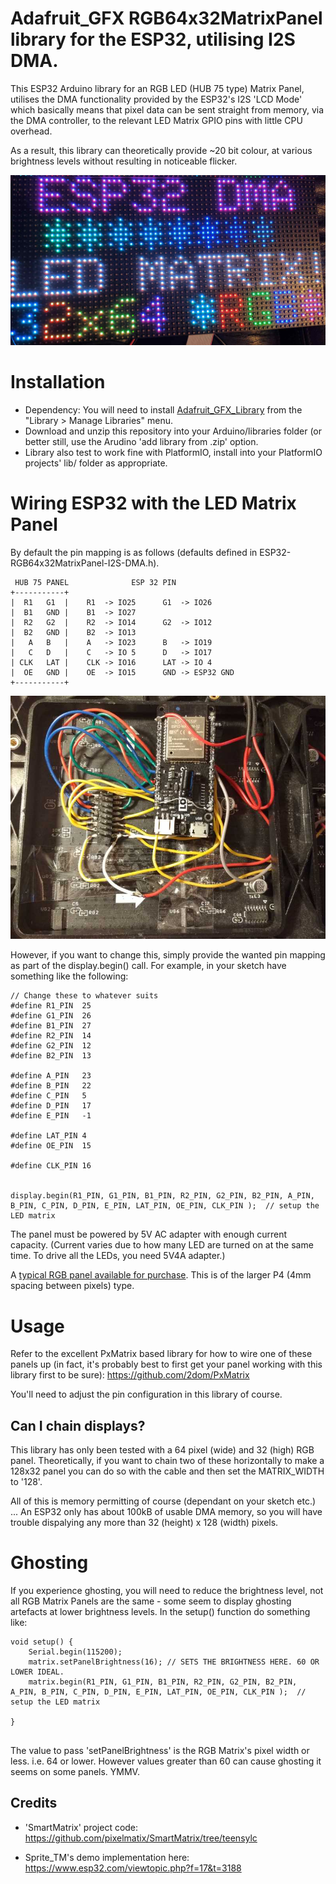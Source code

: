 # Adafruit_GFX RGB64x32MatrixPanel library for the ESP32, utilising I2S DMA.

This ESP32 Arduino library for an RGB LED (HUB 75 type) Matrix Panel, utilises the DMA functionality provided by the ESP32's I2S 'LCD Mode' which basically means that pixel data can be sent straight from memory, via the DMA controller, to the relevant LED Matrix GPIO pins with little CPU overhead.

As a result, this library can theoretically provide ~20 bit colour, at various brightness levels without resulting in noticeable flicker.

![It's better in real life](image.jpg)

# Installation

* Dependency: You will need to install [Adafruit_GFX_Library](https://github.com/adafruit/Adafruit-GFX-Library) from the "Library > Manage Libraries" menu.
* Download and unzip this repository into your Arduino/libraries folder (or better still, use the Arudino 'add library from .zip' option.
* Library also test to work fine with PlatformIO, install into your PlatformIO projects' lib/ folder as appropriate.

# Wiring ESP32 with the LED Matrix Panel

By default the pin mapping is as follows (defaults defined in ESP32-RGB64x32MatrixPanel-I2S-DMA.h).

```
 HUB 75 PANEL              ESP 32 PIN
+-----------+   
|  R1   G1  |    R1  -> IO25      G1  -> IO26
|  B1   GND |    B1  -> IO27
|  R2   G2  |    R2  -> IO14      G2  -> IO12
|  B2   GND |    B2  -> IO13
|   A   B   |    A   -> IO23      B   -> IO19
|   C   D   |    C   -> IO 5      D   -> IO17
| CLK   LAT |    CLK -> IO16      LAT -> IO 4
|  OE   GND |    OE  -> IO15      GND -> ESP32 GND
+-----------+
```
![The default pin mapping is best for a LOLIN D32](WiringExample.jpg)

However, if you want to change this, simply provide the wanted pin mapping as part of the display.begin() call. For example, in your sketch have something like the following:

```
// Change these to whatever suits
#define R1_PIN  25
#define G1_PIN  26
#define B1_PIN  27
#define R2_PIN  14
#define G2_PIN  12
#define B2_PIN  13

#define A_PIN   23
#define B_PIN   22 
#define C_PIN   5
#define D_PIN   17
#define E_PIN   -1
          
#define LAT_PIN 4
#define OE_PIN  15

#define CLK_PIN 16


display.begin(R1_PIN, G1_PIN, B1_PIN, R2_PIN, G2_PIN, B2_PIN, A_PIN, B_PIN, C_PIN, D_PIN, E_PIN, LAT_PIN, OE_PIN, CLK_PIN );  // setup the LED matrix
```




The panel must be powered by 5V AC adapter with enough current capacity. (Current varies due to how many LED are turned on at the same time. To drive all the LEDs, you need 5V4A adapter.)


A [typical RGB panel available for purchase](https://www.aliexpress.com/item/256-128mm-64-32-pixels-1-16-Scan-Indoor-3in1-SMD2121-RGB-full-color-P4-led/32810362851.html). This is of the larger P4 (4mm spacing between pixels) type. 

# Usage

Refer to the excellent PxMatrix based library for how to wire one of these panels up (in fact, it's probably best to first get your panel working with this library first to be sure): https://github.com/2dom/PxMatrix

You'll need to adjust the pin configuration in this library of course.

## Can I chain displays?
This library has only been tested with a 64 pixel (wide) and 32 (high) RGB panel.  Theoretically, if you want to chain two of these horizontally to make a 128x32 panel you can do so with the cable and then set the MATRIX_WIDTH to '128'.

All of this is memory permitting of course (dependant on your sketch etc.) ... An ESP32 only has about 100kB of usable DMA memory, so you will have trouble dispalying any more than 32 (height) x 128 (width) pixels.

# Ghosting

If you experience ghosting, you will need to reduce the brightness level, not all RGB Matrix Panels are the same - some seem to display ghosting artefacts at lower brightness levels. In the setup() function do something like:

```
void setup() {
    Serial.begin(115200);
    matrix.setPanelBrightness(16); // SETS THE BRIGHTNESS HERE. 60 OR LOWER IDEAL.
    matrix.begin(R1_PIN, G1_PIN, B1_PIN, R2_PIN, G2_PIN, B2_PIN, A_PIN, B_PIN, C_PIN, D_PIN, E_PIN, LAT_PIN, OE_PIN, CLK_PIN );  // setup the LED matrix

}


```

The value to pass 'setPanelBrightness' is the RGB Matrix's pixel width or less. i.e. 64 or lower. However values greater than 60 can cause ghosting it seems on some panels. YMMV.

## Credits

* 'SmartMatrix' project code: https://github.com/pixelmatix/SmartMatrix/tree/teensylc

* Sprite_TM's demo implementation here: https://www.esp32.com/viewtopic.php?f=17&t=3188

